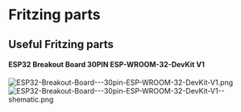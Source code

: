 # Fritzing parts
Useful Fritzing parts
---

#### ESP32 Breakout Board 30PIN ESP-WROOM-32-DevKit V1
![ESP32-Breakout-Board---30pin-ESP-WROOM-32-DevKit-V1.png](ESP32-Breakout-Board-30pin%2FESP32-Breakout-Board---30pin-ESP-WROOM-32-DevKit-V1.png)
![ESP32-Breakout-Board---30pin-ESP-WROOM-32-DevKit-V1--shematic.png](ESP32-Breakout-Board-30pin%2FESP32-Breakout-Board---30pin-ESP-WROOM-32-DevKit-V1--shematic.png)
